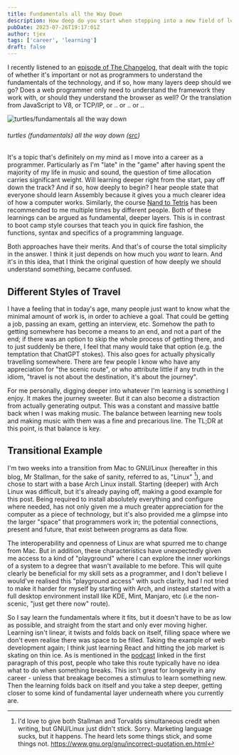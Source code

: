 ```yaml
---
title: Fundamentals all the Way Down
description: How deep do you start when stepping into a new field of learning? Do you learn the fundamentals, or get up and going as quickly as possible?
pubDate: 2023-07-26T19:17:01Z 
author: tjex
tags: ['career', 'learning']
draft: false
---
```


I recently listened to an [episode of The Changelog](https://changelog.com/jsparty/283), that dealt
with the topic of whether it's important or not as programmers to understand the fundamentals of the
technology, and if so, how many layers deep should we go? Does a web programmer only need
to understand the framework they work with, or should they understand the browser as well? Or the
translation from JavaScript to V8, or TCP/IP, or .. or .. or .. 

![turtles/fundamentals all the way down](/img/2023/turtles-all-the-way-down.jpg)

###### turtles (fundamentals) all the way down ([src](https://i.pinimg.com/originals/96/5d/7b/965d7b06172081b5ece135eda09aad89.jpg))

It's a topic that's definitely on my mind as I move into a career as a programmer. Particularly as
I'm "late" in the "game" after having spent the majority of my life in music and sound, the question
of time allocation carries significant weight. Will learning deeper right from the start, pay off
down the track? And if so, how deeply to begin? I hear people state that everyone should learn
Assembly because it gives you a much clearer idea of how a computer works. Similarly, the course
[Nand to Tetris](https://www.nand2tetris.org/) has been recommended to me multiple times by
different people. Both of these learnings can be argued as fundamental, deeper layers. This is in
contrast to boot camp style courses that teach you in quick fire fashion, the functions, syntax and
specifics of a programming language. 

Both approaches have their merits. And that's of course the total simplicity in the answer. I think it
just depends on how much you *want* to learn. And it's in this idea, that I think the original
question of how deeply we should understand something, became confused. 

## Different Styles of Travel

I have a feeling that in today's age, many people just want to know what the minimal amount of work
is, in order to achieve a goal. That could be getting a job, passing an exam, getting an interview,
etc. Somehow the path to getting somewhere has become a means to an end, and not a part of the end;
if there was an option to skip the whole process of getting there, and to just suddenly be there, I
feel that many would take that option (e.g. the temptation that ChatGPT stokes). This also goes
for actually physically travelling somewhere. There are few people I know who have any
appreciation for "the scenic route", or who attribute little if any truth in the idiom,
"travel is not about the destination, it's about the journey". 

For me personally, digging deeper into whatever I'm learning is something I enjoy. It makes the
journey sweeter. But it can also become a distraction from actually generating output. This was a
constant and massive battle back when I was making music. The balance between learning new tools and
making music with them was a fine and precarious line. The TL;DR at this point, is that balance is
key.

## Transitional Example

I'm two weeks into a transition from Mac to GNU/Linux (hereafter in this blog, Mr Stallman, for the
sake of sanity, referred to as, "Linux" [^1]), and chose to start with a base Arch Linux install.
Starting (deeper) with Arch Linux was difficult, but it's already paying off, making a good example
for this post. Being required to install absolutely everything and configure where needed, has not
only given me a much greater appreciation for the computer as a piece of technology, but it's
also provided me a glimpse into the larger "space" that programmers work in; the potential connections,
present and future, that exist between programs as data flow.

The interoperability and openness of Linux are what spurred me to change from
Mac. But in addition, these characteristics have unexpectedly given me access to a kind of
"playground" where I can explore the inner workings of a system to a degree that wasn't available to
me before. This will quite clearly be beneficial for my skill sets as a programmer, and I don't
believe I would've realised this "playground access" with such clarity, had I not tried to make it
harder for myself by starting with Arch, and instead started with a full desktop environment install
like KDE, Mint, Manjaro, etc (i.e the non-scenic, "just get there now" route).

So I say learn the fundamentals where it fits, but it doesn't have to be as low as possible, and
straight from the start and only ever moving higher. Learning isn't linear, it twists and folds back
on itself, filling space where we don't even realise there was space to be filled. Taking the
example of web development again; I think just learning React and hitting the job market is skating
on thin ice. As is mentioned in the [podcast](https://changelog.com/jsparty/283) linked in the first
paragraph of this post, people who take this route typically have no idea what to do when something
breaks. This isn't great for longevity in any career - unless that breakage becomes a stimulus to
learn something new. Then the learning folds back on itself and you take a step deeper, getting
closer to some kind of fundamental layer underneath where you currently are. 

[^1]: I'd love to give both Stallman and Torvalds simultaneous credit when writing, but GNU/Linux
    just didn't stick. Sorry. Marketing language sucks, but it happens. The heard lets some things stick, and 
    some things not. https://www.gnu.org/gnu/incorrect-quotation.en.html
